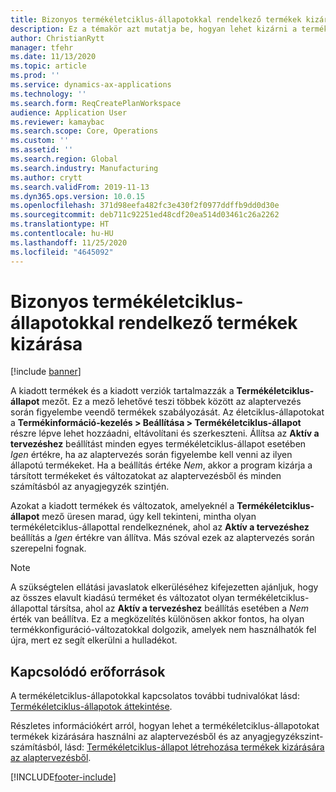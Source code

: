 ```yaml
---
title: Bizonyos termékéletciklus-állapotokkal rendelkező termékek kizárása
description: Ez a témakör azt mutatja be, hogyan lehet kizárni a termékeket az életciklus-állapotuk alapján a Tervezési optimalizálás funkció használatakor.
author: ChristianRytt
manager: tfehr
ms.date: 11/13/2020
ms.topic: article
ms.prod: ''
ms.service: dynamics-ax-applications
ms.technology: ''
ms.search.form: ReqCreatePlanWorkspace
audience: Application User
ms.reviewer: kamaybac
ms.search.scope: Core, Operations
ms.custom: ''
ms.assetid: ''
ms.search.region: Global
ms.search.industry: Manufacturing
ms.author: crytt
ms.search.validFrom: 2019-11-13
ms.dyn365.ops.version: 10.0.15
ms.openlocfilehash: 371d98eefa482fc3e430f2f0977ddffb9dd0d30e
ms.sourcegitcommit: deb711c92251ed48cdf20ea514d03461c26a2262
ms.translationtype: HT
ms.contentlocale: hu-HU
ms.lasthandoff: 11/25/2020
ms.locfileid: "4645092"
---
```

# <a name="exclude-products-that-have-specific-product-lifecycle-states"></a>Bizonyos termékéletciklus-állapotokkal rendelkező termékek kizárása

[!include [banner](../../includes/banner.md)]

A kiadott termékek és a kiadott verziók tartalmazzák a **Termékéletciklus-állapot** mezőt. Ez a mező lehetővé teszi többek között az alaptervezés során figyelembe veendő termékek szabályozását. Az életciklus-állapotokat a **Termékinformáció-kezelés \> Beállítása \> Termékéletciklus-állapot** részre lépve lehet hozzáadni, eltávolítani és szerkeszteni. Állítsa az **Aktív a tervezéshez** beállítást minden egyes termékéletciklus-állapot esetében *Igen* értékre, ha az alaptervezés során figyelembe kell venni az ilyen állapotú termékeket. Ha a beállítás értéke *Nem*, akkor a program kizárja a társított termékeket és változatokat az alaptervezésből és minden számításból az anyagjegyzék szintjén.

Azokat a kiadott termékek és változatok, amelyeknél a **Termékéletciklus-állapot** mező üresen marad, úgy kell tekinteni, mintha olyan termékéletciklus-állapottal rendelkeznének, ahol az **Aktív a tervezéshez** beállítás a *Igen* értékre van állítva. Más szóval ezek az alaptervezés során szerepelni fognak.

> [!NOTE]
> A szükségtelen ellátási javaslatok elkerüléséhez kifejezetten ajánljuk, hogy az összes elavult kiadású terméket és változatot olyan termékéletciklus-állapottal társítsa, ahol az **Aktív a tervezéshez** beállítás esetében a *Nem* érték van beállítva. Ez a megközelítés különösen akkor fontos, ha olyan termékkonfiguráció-változatokkal dolgozik, amelyek nem használhatók fel újra, mert ez segít elkerülni a hulladékot.

## <a name="related-resources"></a>Kapcsolódó erőforrások

A termékéletciklus-állapotokkal kapcsolatos további tudnivalókat lásd: [Termékéletciklus-állapotok áttekintése](../../pim/product-lifecycle.md).

Részletes információkért arról, hogyan lehet a termékéletciklus-állapotokat termékek kizárására használni az alaptervezésből és az anyagjegyzékszint-számításból, lásd: [Termékéletciklus-állapot létrehozása termékek kizárására az alaptervezésből](../../pim/tasks/exclude-products-master-planning.md).


[!INCLUDE[footer-include](../../../includes/footer-banner.md)]